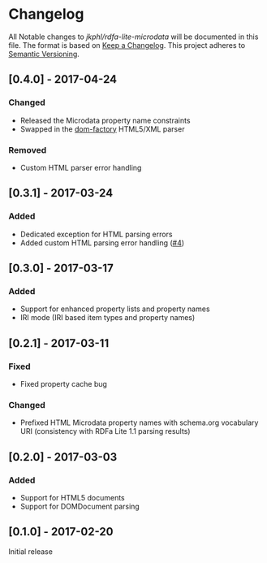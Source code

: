 # Changelog

All Notable changes to *jkphl/rdfa-lite-microdata* will be documented in this file. The format is based on [Keep a Changelog](http://keepachangelog.com/). This project adheres to [Semantic Versioning](http://semver.org/).

## [0.4.0] - 2017-04-24

### Changed
* Released the Microdata property name constraints
* Swapped in the [dom-factory](https://github.com/jkphl/dom-factory) HTML5/XML parser

### Removed
* Custom HTML parser error handling

## [0.3.1] - 2017-03-24

### Added
* Dedicated exception for HTML parsing errors
* Added custom HTML parsing error handling ([#4](https://github.com/jkphl/rdfa-lite-microdata/issues/4))

## [0.3.0] - 2017-03-17

### Added
* Support for enhanced property lists and property names
* IRI mode (IRI based item types and property names)

## [0.2.1] - 2017-03-11

### Fixed
* Fixed property cache bug

### Changed
* Prefixed HTML Microdata property names with schema.org vocabulary URI (consistency with RDFa Lite 1.1 parsing results)

## [0.2.0] - 2017-03-03

### Added
* Support for HTML5 documents
* Support for DOMDocument parsing

## [0.1.0] - 2017-02-20
Initial release
